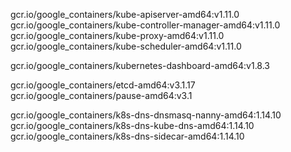 gcr.io/google_containers/kube-apiserver-amd64:v1.11.0
gcr.io/google_containers/kube-controller-manager-amd64:v1.11.0
gcr.io/google_containers/kube-proxy-amd64:v1.11.0
gcr.io/google_containers/kube-scheduler-amd64:v1.11.0

gcr.io/google_containers/kubernetes-dashboard-amd64:v1.8.3

gcr.io/google_containers/etcd-amd64:v3.1.17
gcr.io/google_containers/pause-amd64:v3.1

gcr.io/google_containers/k8s-dns-dnsmasq-nanny-amd64:1.14.10
gcr.io/google_containers/k8s-dns-kube-dns-amd64:1.14.10
gcr.io/google_containers/k8s-dns-sidecar-amd64:1.14.10
